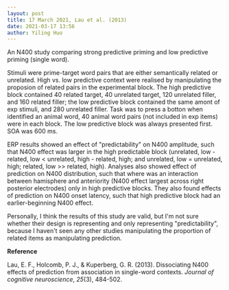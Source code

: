 ```yaml
---
layout: post
title: 17 March 2021, Lau et al. (2013)
date: 2021-03-17 13:56
author: Yiling Huo
---
```

<!-- wp:paragraph -->
<p>An N400 study comparing strong predictive priming and low predictive priming (single word).</p>
<!-- /wp:paragraph -->

<!-- wp:paragraph -->
<p>Stimuli were prime-target word pairs that are either semantically related or unrelated. High vs. low predictive context were realised by manipulating the proposion of related pairs in the experimental block. The high predictive block contained 40 related target, 40 unrelated target, 120 unrelated filler, and 160 related filler; the low predictive block contained the same amont of exp stimuli, and 280 unrelated filler. Task was to press a botton when identified an animal word, 40 animal word pairs (not included in exp items) were in each block. The low predictive block was always presented first. SOA was 600 ms.</p>
<!-- /wp:paragraph -->

<!-- wp:paragraph -->
<p>ERP results showed an effect of "predictability" on N400 amplitude, such that N400 effect was larger in the high predictable block (unrelated, low - related, low &lt; unrelated, high - related, high; and unrelated, low = unrelated, high; related, low &gt;&gt; related, high). Analyses also showed effect of prediction on N400 distribution, such that where was an interaction between hamisphere and anteriority (N400 effect largest across right posterior electrodes) only in high predictive blocks. They also found effects of prediction on N400 onset latency, such that high predictive block had an earlier-beginning N400 effect. </p>
<!-- /wp:paragraph -->

<!-- wp:paragraph -->
<p>Personally, I think the results of this study are valid, but I'm not sure whether their design is representing and only representing "predictability", because I haven't seen any other studies  manipulating the proportion of related items as manipulating prediction.</p>
<!-- /wp:paragraph -->

<!-- wp:paragraph -->
<p><strong>Reference</strong></p>
<!-- /wp:paragraph -->

<!-- wp:paragraph -->
<p>Lau, E. F., Holcomb, P. J., &amp; Kuperberg, G. R. (2013). Dissociating N400 effects of prediction from association in single-word contexts. <em>Journal of cognitive neuroscience</em>, <em>25</em>(3), 484-502.</p>
<!-- /wp:paragraph -->
